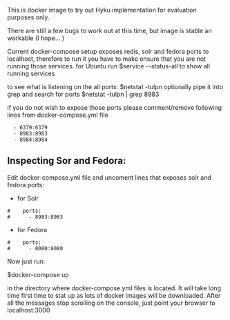 This is docker image to try out Hyku implementation for evaluation purposes only.


There are still a few bugs to work out at this time, but image is stable an workable (I hope... )

Current docker-compose setup exposes redis, solr and fedora ports to localhost, therefore to run it
you have to make ensure that you are not running those services.
for Ubuntu run
$service --status-all
to show all running services

to see what is listening on the all ports:
$netstat -tulpn
optionally pipe it into grep and search for ports
$netstat -tulpn | grep 8983

if you do not wish to expose those ports please comment/remove following lines from docker-compose.yml file

      - 6379:6379
      - 8983:8983
      - 8984:8984



Inspecting Sor and Fedora:
--------------------------

Edit docker-compose.yml file and uncoment lines that exposes solr and fedora ports:

- for Solr
```
#    ports:
#      - 8983:8983
```

- for Fedora
```
#    ports:
#      - 8080:8080
```


Now just run:

$docker-compose up

in the directory where docker-compose.yml files is located.
It will take long time first time to stat up as lots of docker images will be downloaded.
After all the messages stop scrolling on the console, just point your browser to localhost:3000


